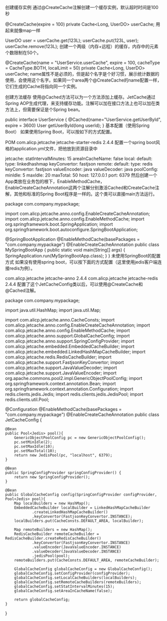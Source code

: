 创建缓存实例
通过@CreateCache注解创建一个缓存实例，默认超时时间是100秒

@CreateCache(expire = 100)
private Cache<Long, UserDO> userCache;
用起来就像map一样

UserDO user = userCache.get(123L);
userCache.put(123L, user);
userCache.remove(123L);
创建一个两级（内存+远程）的缓存，内存中的元素个数限制在50个。

@CreateCache(name = "UserService.userCache", expire = 100, cacheType = CacheType.BOTH, localLimit = 50)
private Cache<Long, UserDO> userCache;
name属性不是必须的，但是起个名字是个好习惯，展示统计数据的使用，会使用这个名字。如果同一个area两个@CreateCache的name配置一样，它们生成的Cache将指向同一个实例。

创建方法缓存
使用@Cached方法可以为一个方法添加上缓存。JetCache通过Spring AOP生成代理，来支持缓存功能。注解可以加在接口方法上也可以加在类方法上，但需要保证是个Spring bean。

public interface UserService {
    @Cached(name="UserService.getUserById", expire = 3600)
    User getUserById(long userId);
}
基本配置（使用Spring Boot）
如果使用Spring Boot，可以按如下的方式配置。

POM
<dependency>
    <groupId>com.alicp.jetcache</groupId>
    <artifactId>jetcache-starter-redis</artifactId>
    <version>2.4.4</version>
</dependency>
配置一个spring boot风格的application.yml文件，把他放到资源目录中

jetcache:
  statIntervalMinutes: 15
  areaInCacheName: false
  local:
    default:
      type: linkedhashmap
      keyConvertor: fastjson
  remote:
    default:
      type: redis
      keyConvertor: fastjson
      valueEncoder: java
      valueDecoder: java
      poolConfig:
        minIdle: 5
        maxIdle: 20
        maxTotal: 50
      host: 127.0.0.1
      port: 6379
然后创建一个App类放在业务包的根下，EnableMethodCache，EnableCreateCacheAnnotation这两个注解分别激活Cached和CreateCache注解，其他和标准的Spring Boot程序是一样的。这个类可以直接main方法运行。

package com.company.mypackage;

import com.alicp.jetcache.anno.config.EnableCreateCacheAnnotation;
import com.alicp.jetcache.anno.config.EnableMethodCache;
import org.springframework.boot.SpringApplication;
import org.springframework.boot.autoconfigure.SpringBootApplication;

@SpringBootApplication
@EnableMethodCache(basePackages = "com.company.mypackage")
@EnableCreateCacheAnnotation
public class MySpringBootApp {
    public static void main(String[] args) {
        SpringApplication.run(MySpringBootApp.class);
    }
}
未使用SpringBoot的配置方式
如果没有使用spring boot，可以按下面的方式配置（这里使用jedis客户端连接redis为例）。

<dependency>
    <groupId>com.alicp.jetcache</groupId>
    <artifactId>jetcache-anno</artifactId>
    <version>2.4.4</version>
</dependency>
<dependency>
    <groupId>com.alicp.jetcache</groupId>
    <artifactId>jetcache-redis</artifactId>
    <version>2.4.4</version>
</dependency>
配置了这个JetCacheConfig类以后，可以使用@CreateCache和@Cached注解。

package com.company.mypackage;

import java.util.HashMap;
import java.util.Map;

import com.alicp.jetcache.anno.CacheConsts;
import com.alicp.jetcache.anno.config.EnableCreateCacheAnnotation;
import com.alicp.jetcache.anno.config.EnableMethodCache;
import com.alicp.jetcache.anno.support.GlobalCacheConfig;
import com.alicp.jetcache.anno.support.SpringConfigProvider;
import com.alicp.jetcache.embedded.EmbeddedCacheBuilder;
import com.alicp.jetcache.embedded.LinkedHashMapCacheBuilder;
import com.alicp.jetcache.redis.RedisCacheBuilder;
import com.alicp.jetcache.support.FastjsonKeyConvertor;
import com.alicp.jetcache.support.JavaValueDecoder;
import com.alicp.jetcache.support.JavaValueEncoder;
import org.apache.commons.pool2.impl.GenericObjectPoolConfig;
import org.springframework.context.annotation.Bean;
import org.springframework.context.annotation.Configuration;
import redis.clients.jedis.Jedis;
import redis.clients.jedis.JedisPool;
import redis.clients.util.Pool;

@Configuration
@EnableMethodCache(basePackages = "com.company.mypackage")
@EnableCreateCacheAnnotation
public class JetCacheConfig {

    @Bean
    public Pool<Jedis> pool(){
        GenericObjectPoolConfig pc = new GenericObjectPoolConfig();
        pc.setMinIdle(2);
        pc.setMaxIdle(10);
        pc.setMaxTotal(10);
        return new JedisPool(pc, "localhost", 6379);
    }

    @Bean
    public SpringConfigProvider springConfigProvider() {
        return new SpringConfigProvider();
    }

    @Bean
    public GlobalCacheConfig config(SpringConfigProvider configProvider, Pool<Jedis> pool){
        Map localBuilders = new HashMap();
        EmbeddedCacheBuilder localBuilder = LinkedHashMapCacheBuilder
                .createLinkedHashMapCacheBuilder()
                .keyConvertor(FastjsonKeyConvertor.INSTANCE);
        localBuilders.put(CacheConsts.DEFAULT_AREA, localBuilder);

        Map remoteBuilders = new HashMap();
        RedisCacheBuilder remoteCacheBuilder = RedisCacheBuilder.createRedisCacheBuilder()
                .keyConvertor(FastjsonKeyConvertor.INSTANCE)
                .valueEncoder(JavaValueEncoder.INSTANCE)
                .valueDecoder(JavaValueDecoder.INSTANCE)
                .jedisPool(pool);
        remoteBuilders.put(CacheConsts.DEFAULT_AREA, remoteCacheBuilder);

        GlobalCacheConfig globalCacheConfig = new GlobalCacheConfig();
        globalCacheConfig.setConfigProvider(configProvider);
        globalCacheConfig.setLocalCacheBuilders(localBuilders);
        globalCacheConfig.setRemoteCacheBuilders(remoteBuilders);
        globalCacheConfig.setStatIntervalMinutes(15);
        globalCacheConfig.setAreaInCacheName(false);

        return globalCacheConfig;
    }
}
